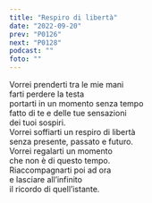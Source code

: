 ```yaml
---
title: "Respiro di libertà"
date: "2022-09-20"
prev: "P0126"
next: "P0128"
podcast: ""
foto: ""
---
```


Vorrei prenderti tra le mie mani  
farti perdere la testa  
portarti in un momento senza tempo  
fatto di te e delle tue sensazioni  
dei tuoi sospiri.  
Vorrei soffiarti un respiro di libertà  
senza presente, passato e futuro.  
Vorrei regalarti un momento  
che non è di questo tempo.  
Riaccompagnarti poi ad ora  
e lasciare all’infinito  
il ricordo di quell’istante.
